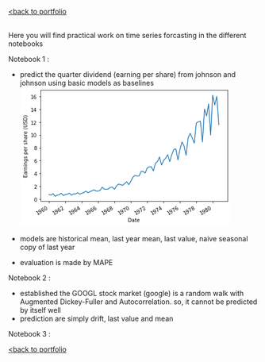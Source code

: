 [<back to portfolio](https://mickael-wajnberg.github.io/)

<br>
Here you will find practical work on time series forcasting in the different notebooks

Notebook 1 : 
- predict the quarter dividend (earning per share) from johnson and johnson using basic models as baselines
![Exemple Image](timeSeriesFigures/N1_1.png)
- models are historical mean, last year mean, last value, naive seasonal copy of last year

- evaluation is made by MAPE

Notebook 2 : 
- established the GOOGL stock market (google) is a random walk with Augmented Dickey-Fuller and Autocorrelation. so, it cannot be predicted by itself well
- prediction are simply drift, last value and mean

Notebook 3 : 




[<back to portfolio](https://mickael-wajnberg.github.io/)
